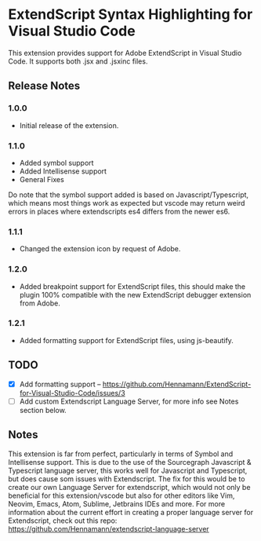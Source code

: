 # ExtendScript Syntax Highlighting for Visual Studio Code
This extension provides support for Adobe ExtendScript in Visual Studio Code.
It supports both .jsx and .jsxinc files.

## Release Notes

### 1.0.0

- Initial release of the extension.

### 1.1.0

- Added symbol support
- Added Intellisense support
- General Fixes

Do note that the symbol support added is based on Javascript/Typescript, which means most things work as expected but vscode may return weird errors in places where extendscripts es4 differs from the newer es6.

### 1.1.1

- Changed the extension icon by request of Adobe.

### 1.2.0

- Added breakpoint support for ExtendScript files, this should make the plugin 100% compatible with the new ExtendScript debugger extension from Adobe.

### 1.2.1

- Added formatting support for ExtendScript files, using js-beautify.

## TODO
- [X] Add formatting support – https://github.com/Hennamann/ExtendScript-for-Visual-Studio-Code/issues/3 
- [ ] Add custom Extendscript Language Server, for more info see Notes section below.

## Notes
This extension is far from perfect, particularly in terms of Symbol and Intellisense support. This is due to the use of the Sourcegraph Javascript & Typescript language server, this works well for Javascript and Typescript, but does cause som issues with Extendscript. The fix for this would be to create our own Language Server for extendscript, which would not only be beneficial for this extension/vscode but also for other editors like Vim, Neovim, Emacs, Atom, Sublime, Jetbrains IDEs and more. For more information about the current effort in creating a proper language server for Extendscript, check out this repo: https://github.com/Hennamann/extendscript-language-server
